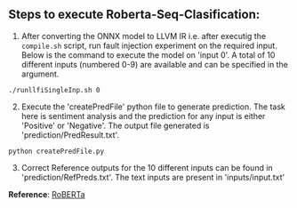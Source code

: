 ## Steps to execute Roberta-Seq-Clasification: 

1. After converting the ONNX model to LLVM IR i.e. after executig the `compile.sh` script, run fault injection experiment on the required input. Below is the command to execute the model on 'input 0'. A total of 10 different inputs (numbered 0-9) are available and can be specified in the argument. 
```
./runllfiSingleInp.sh 0
```

2. Execute the 'createPredFile' python file to generate prediction. The task here is sentiment analysis and the prediction for any input is either 'Positive' or 'Negative'. 
The output file generated is 'prediction/PredResult.txt'.
```
python createPredFile.py
```

3. Correct Reference outputs for the 10 different inputs can be found in 'prediction/RefPreds.txt'. The text inputs are present in 'inputs/input.txt'

**Reference**: [RoBERTa](https://github.com/onnx/models/tree/main/text/machine_comprehension/roberta)

